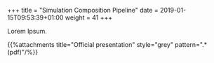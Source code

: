 +++
title = "Simulation Composition Pipeline"
date =  2019-01-15T09:53:39+01:00
weight = 41
+++

Lorem Ipsum.

{{%attachments title="Official presentation" style="grey" pattern=".*(pdf)"/%}}
